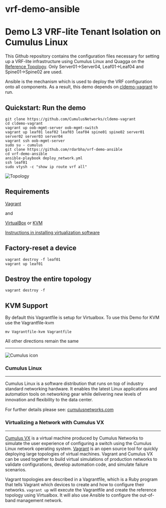 # vrf-demo-ansible
Demo L3 VRF-lite Tenant Isolation on Cumulus Linux
========================
This Github repository contains the configuration files necessary for setting up a VRF-lite infrastructure using Cumulus Linux and Quagga on the [Reference Topology](http://github.com/cumulusnetworks/cldemo-vagrant).  Only Server01->Server04, Leaf01->Leaf04 and Spine01->Spine02 are used.

Ansible is the mechanism which is used to deploy the VRF configuration onto all components. As a result, this demo depends on [cldemo-vagrant](https://github.com/CumulusNetworks/cldemo-vagrant) to run.

Quickstart: Run the demo
------------------------
    git clone https://github.com/CumulusNetworks/cldemo-vagrant
    cd cldemo-vagrant
    vagrant up oob-mgmt-server oob-mgmt-switch
    vagrant up leaf01 leaf02 leaf03 leaf04 spine01 spine02 server01 server02 server03 server04
    vagrant ssh oob-mgmt-server
    sudo su - cumulus
    git clone https://github.com/rdarbha/vrf-demo-ansible
    cd vrf-demo-ansible
    ansible-playbook deploy_network.yml
    ssh leaf01
    sudo vtysh -c "show ip route vrf all"


![Topology](vrf.png)

Requirements
----------------------
[Vagrant](https://www.vagrantup.com/)

and

[VirtualBox](https://www.virtualbox.org/wiki/Downloads) or [KVM](http://www.linux-kvm.org/page/Downloads)

[Instructions in installing virtualization software](https://docs.cumulusnetworks.com/display/VX/Using+Cumulus+VX+with+KVM#UsingCumulusVXwithKVM-UsingCumulusVXwithVagrantandlibvirt/QEMU/KVM)

Factory-reset a device
----------------------
    vagrant destroy -f leaf01
    vagrant up leaf01

Destroy the entire topology
---------------------------
    vagrant destroy -f

KVM Support
---------------------------
By default this Vagrantfile is setup for Virtualbox.  To use this Demo for KVM use the Vagrantfile-kvm

    mv Vagrantfile-kvm Vagrantfile

All other directions remain the same

---------------------------------------

![Cumulus icon](http://cumulusnetworks.com/static/cumulus/img/logo_2014.png)

### Cumulus Linux
---------------------------------------
Cumulus Linux is a software distribution that runs on top of industry standard networking hardware. It enables the latest Linux applications and automation tools on networking gear while delivering new levels of innovation and ﬂexibility to the data center.

For further details please see: [cumulusnetworks.com](http://www.cumulusnetworks.com)

### Virtualizing a Network with Cumulus VX
---------------------------------------
[Cumulus VX](https://cumulusnetworks.com/cumulus-vx/) is a virtual machine
produced by Cumulus Networks to simulate the user experience of configuring a
switch using the Cumulus Linux network operating system.
[Vagrant](https://www.vagrantup.com/) is an open source tool for quickly
deploying large topologies of virtual machines. Vagrant and Cumulus VX can be
used together to build virtual simulations of production networks to validate
configurations, develop automation code, and simulate failure scenarios.

Vagrant topologies are described in a Vagrantfile, which is a Ruby program that
tells Vagrant which devices to create and how to configure their networks.
`vagrant up` will execute the Vagrantfile and create the reference topology
using Virtualbox. It will also use Ansible to configure the out-of-band
management network.